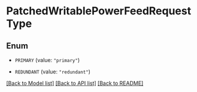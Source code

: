 # PatchedWritablePowerFeedRequestType

## Enum


* `PRIMARY` (value: `"primary"`)

* `REDUNDANT` (value: `"redundant"`)


[[Back to Model list]](../README.md#documentation-for-models) [[Back to API list]](../README.md#documentation-for-api-endpoints) [[Back to README]](../README.md)


